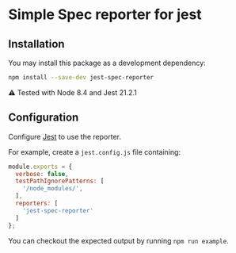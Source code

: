 # Simple Spec reporter for jest

## Installation

You may install this package as a development dependency:

```bash
npm install --save-dev jest-spec-reporter
```

⚠ Tested with Node 8.4 and Jest 21.2.1

## Configuration

Configure [Jest](https://facebook.github.io/jest/docs/en/configuration.html) to use the reporter.

For example, create a `jest.config.js` file containing:

```javascript
module.exports = {
  verbose: false,
  testPathIgnorePatterns: [
    '/node_modules/',
  ],
  reporters: [
    'jest-spec-reporter'
  ]
};
```

You can checkout the expected output by running `npm run example`.
